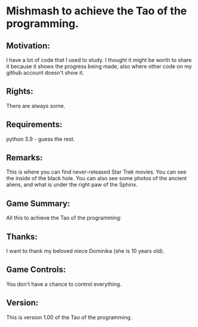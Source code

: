 # Mishmash to achieve the Tao of the programming.

## Motivation:
I have a lot of code that I used to study. I thought it might be worth 
to share it because it shows the progress being made, also where other 
code on my github account doesn't show it.

## Rights:
There are always some.

## Requirements: 
python 3.9 - guess the rest.

## Remarks:
This is where you can find never-released Star Trek movies. You can 
see the inside of the black hole. You can also see some photos of the 
ancient aliens, and what is under the right paw of the Sphinx.

## Game Summary:
All this to achieve the Tao of the programming:

## Thanks:
I want to thank my beloved niece Dominika (she is 10 years old).

## Game Controls:    
You don't have a chance to control everything.

## Version:
This is version 1.00 of the Tao of the programming.
